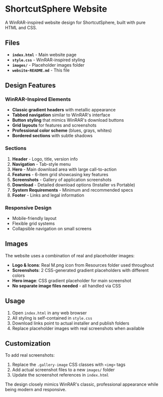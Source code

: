 # ShortcutSphere Website

A WinRAR-inspired website design for ShortcutSphere, built with pure HTML and CSS.

## Files

- **`index.html`** - Main website page
- **`style.css`** - WinRAR-inspired styling
- **`images/`** - Placeholder images folder
- **`website-README.md`** - This file

## Design Features

### WinRAR-Inspired Elements
- **Classic gradient headers** with metallic appearance
- **Tabbed navigation** similar to WinRAR's interface
- **Button styling** that mimics WinRAR's download buttons
- **Grid layouts** for features and screenshots
- **Professional color scheme** (blues, grays, whites)
- **Bordered sections** with subtle shadows

### Sections
1. **Header** - Logo, title, version info
2. **Navigation** - Tab-style menu
3. **Hero** - Main download area with large call-to-action
4. **Features** - 6-item grid showcasing key features
5. **Screenshots** - Gallery of application screenshots
6. **Download** - Detailed download options (Installer vs Portable)
7. **System Requirements** - Minimum and recommended specs
8. **Footer** - Links and legal information

### Responsive Design
- Mobile-friendly layout
- Flexible grid systems
- Collapsible navigation on small screens

## Images

The website uses a combination of real and placeholder images:
- **Logo & Icons**: Real M.png icon from Resources folder used throughout
- **Screenshots**: 2 CSS-generated gradient placeholders with different colors
- **Hero image**: CSS gradient placeholder for main screenshot
- **No separate image files needed** - all handled via CSS

## Usage

1. Open `index.html` in any web browser
2. All styling is self-contained in `style.css`
3. Download links point to actual installer and publish folders
4. Replace placeholder images with real screenshots when available

## Customization

To add real screenshots:
1. Replace the `.gallery-image` CSS classes with `<img>` tags
2. Add actual screenshot files to a new `images/` folder
3. Update the screenshot references in `index.html`

The design closely mimics WinRAR's classic, professional appearance while being modern and responsive.